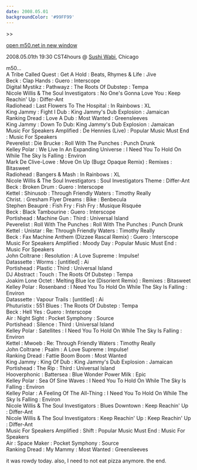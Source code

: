 ```yaml
---
date: 2008.05.01
backgroundColor: '#99FF99'
---
```


\>>

[open m50.net in new window  
](http://m50.net/)

2008.05.01th 19:30 CST4hours @ [Sushi Wabi](http://www.sushiwabi.com/), Chicago

m50...  
A Tribe Called Quest : Get A Hold : Beats, Rhymes & Life : Jive  
Beck : Clap Hands : Guero : Interscope  
Digital Mystikz : Pathwayz : The Roots Of Dubstep : Tempa  
Nicole Willis & The Soul Investigators : No One's Gonna Love You : Keep Reachin' Up : Differ-Ant  
Radiohead : Last Flowers To The Hospital : In Rainbows : XL  
King Jammy : Fight I Dub : King Jammy's Dub Explosion : Jamaican  
Ranking Dread : Love A Dub : Most Wanted : Greensleeves  
King Jammy : Down To Dub: King Jammy's Dub Explosion : Jamaican  
Music For Speakers Amplified : De Hennies (Live) : Popular Music Must End : Music For Speakers  
Peverelist : Die Brucke : Roll With The Punches : Punch Drunk  
Kelley Polar : We Live In An Expanding Universe : I Need You To Hold On While The Sky Is Falling : Environ  
Mark De Clive-Lowe : Move On Up (Bugz Opaque Remix) : Remixes : Bitasweet  
Radiohead : Bangers & Mash : In Rainbows : XL  
Nicole Willis & The Soul Investigators : Soul Investigators Theme : Differ-Ant  
Beck : Broken Drum : Guero : Interscope  
Kettel : Shinusob : Through Friendly Waters : Timothy Really  
Christ. : Gresham Flyer Dreams : Bike : Benbecula  
Stephen Beaupré : Fish Fry : Fish Fry : Musique Risquée  
Beck : Black Tambourine : Guero : Interscope  
Portishead : Machine Gun : Third : Universal Island  
Peverelist : Roll With The Punches : Roll With The Punches : Punch Drunk  
Kettel : Unistar : Re: Through Friendly Waters : Timothy Really  
Beck : Fax Machine Anthem (Dizzee Rascal Remix) : Guero : Interscope  
Music For Speakers Amplified : Moody Day : Popular Music Must End : Music For Speakers  
John Coltrane : Resolution : A Love Supreme : Impulse!  
Datassette : Worms : \[untitled\] : Ai  
Portishead : Plastic : Third : Universal Island  
DJ Abstract : Touch : The Roots Of Dubstep : Tempa  
Joakim Lone Octet : Melting Blue Ice (Disorient Remix) : Remixes : Bitasweet  
Kelley Polar : Rosenband : I Need You To Hold On While The Sky Is Falling : Environ  
Datassette : Vapour Trails : \[untitled\] : Ai  
Phuturistix : 551 Blues : The Roots Of Dubstep : Tempa  
Beck : Hell Yes : Guero : Interscope  
Air : Night Sight : Pocket Symphony : Source  
Portishead : Silence : Third : Universal Island  
Kelley Polar : Satellites : I Need You To Hold On While The Sky Is Falling : Environ  
Kettel : Mwoeb : Re: Through Friendly Waters : Timothy Really  
John Coltrane : Psalm : A Love Supreme : Impulse!  
Ranking Dread : Fattie Boom Boom : Most Wanted  
King Jammy : King Of Dub : King Jammy's Dub Explosion : Jamaican  
Portishead : The Rip : Third : Universal Island  
Hooverphonic : Battersea : Blue Wonder Power Milk : Epic  
Kelley Polar : Sea Of Sine Waves : I Need You To Hold On While The Sky Is Falling : Environ  
Kelley Polar : A Feeling Of The All-Thing : I Need You To Hold On While The Sky Is Falling : Environ  
Nicole Willis & The Soul Investigators : Blues Downtown : Keep Reachin' Up : Differ-Ant  
Nicole Willis & The Soul Investigators : Keep Reachin' Up : Keep Reachin' Up : Differ-Ant  
Music For Speakers Amplified : Shift : Popular Music Must End : Music For Speakers  
Air : Space Maker : Pocket Symphony : Source  
Ranking Dread : My Mammy : Most Wanted : Greensleeves  

it was rowdy today. also, I need to not eat pizza anymore. the end.